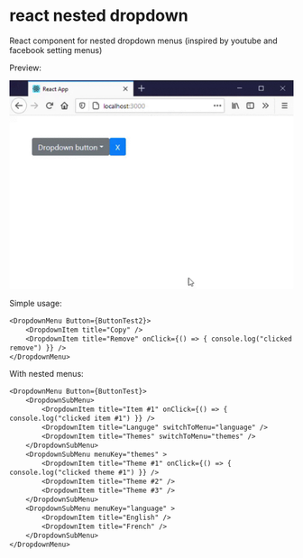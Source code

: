 # react nested dropdown

React component for nested dropdown menus (inspired by youtube and facebook setting menus)

Preview:

![preview](github_images/preview.gif?raw=true)


Simple usage:

```
<DropdownMenu Button={ButtonTest2}>
    <DropdownItem title="Copy" />
    <DropdownItem title="Remove" onClick={() => { console.log("clicked remove") }} />
</DropdownMenu>
```

With nested menus:
```
<DropdownMenu Button={ButtonTest}>
    <DropdownSubMenu>
        <DropdownItem title="Item #1" onClick={() => { console.log("clicked item #1") }} />
        <DropdownItem title="Languge" switchToMenu="language" />
        <DropdownItem title="Themes" switchToMenu="themes" />
    </DropdownSubMenu>
    <DropdownSubMenu menuKey="themes" >
        <DropdownItem title="Theme #1" onClick={() => { console.log("clicked theme #1") }} />
        <DropdownItem title="Theme #2" />
        <DropdownItem title="Theme #3" />
    </DropdownSubMenu>
    <DropdownSubMenu menuKey="language" >
        <DropdownItem title="English" />
        <DropdownItem title="French" />
    </DropdownSubMenu>
</DropdownMenu>
```

